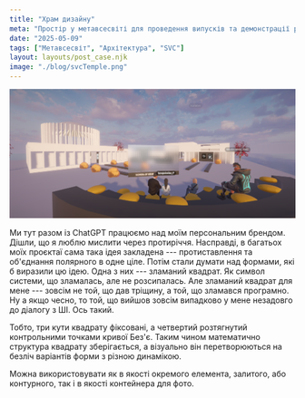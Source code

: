```yaml
---
title: "Храм дизайну"
meta: "Простір у метавсесвіті для проведення випусків та демонстрації робіт випускників School of Visual Communication"
date: "2025-05-09"
tags: ["Метавсесвіт", "Архітектура", "SVC"]
layout: layouts/post_case.njk
image: "./blog/svcTemple.png"
---
```


<div class="two-column"><img src="./svcTemple.png" alt="SVC Temple">

Ми тут разом із ChatGPT працюємо над моїм персональним брендом. Дішли, що я люблю мислити через протиріччя. Насправді, в багатьох моїх проєктаї сама така ідея закладена --- протиставлення та об'єднання полярного в одне ціле. Потім стали думати над формами, які б виразили цю ідею. Одна з них --- зламаний квадрат. Як символ системи, що зламалась, але не розсипалась.
Але зламаний квадрат для мене --- зовсім не той, що дав тріщину, а той, що зламався програмно. Ну а якщо чесно, то той, що вийшов зовсім випадково у мене незадовго до діалогу з ШІ. Ось такий.
</div>
<div>

Тобто, три кути квадрату фіксовані, а четвертий розтягнутий контрольними точками кривої Без'є. Таким чином математично структура квадрату зберігається, а візуально він перетворюються на безліч варіантів форми з різною динамікою.

Можна використовувати як в якості окремого елемента, залитого, або контурного, так і в якості контейнера для фото.
</div>